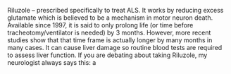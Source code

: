 Riluzole – prescribed specifically to treat ALS. It works by reducing excess glutamate
which is believed to be a mechanism in motor neuron death. Available since 1997, it is
said to only prolong life (or time before tracheotomy/ventilator is needed) by 3 months.
However, more recent studies show that that time frame is actually longer by many
months in many cases. It can cause liver damage so routine blood tests are required to
assess liver function. If you are debating about taking Riluzole, my neurologist always
says this:
a
